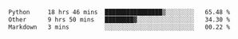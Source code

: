 <!--START_SECTION:waka-->

```txt
Python     18 hrs 46 mins  ████████████████▒░░░░░░░░   65.48 %
Other      9 hrs 50 mins   ████████▓░░░░░░░░░░░░░░░░   34.30 %
Markdown   3 mins          ░░░░░░░░░░░░░░░░░░░░░░░░░   00.22 %
```

<!--END_SECTION:waka--> 
 
